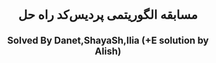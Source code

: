 <h1 align="center">
</h2> 

<div align="center">
<h1 align="center">
مسابقه الگوریتمی پردیس‌کد راه حل

</h2> 

<div align="center">

## Solved By Danet,ShayaSh,Ilia (+E solution by Alish)

</div>



